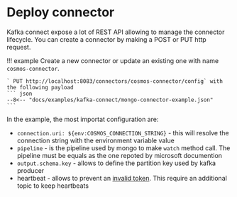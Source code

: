 # Deploy connector

Kafka connect expose a lot of REST API allowing to manage the connector lifecycle. You can create a connector
by making a POST or PUT http request.



!!! example
    Create a new connector or update an existing one with name `cosmos-connector`.
    
    ` PUT http://localhost:8083/connectors/cosmos-connector/config` with the following payload
    ``` json
    --8<-- "docs/examples/kafka-connect/mongo-connector-example.json"
    ```

In the example, the most importat configuration are:
- `connection.uri: ${env:COSMOS_CONNECTION_STRING}` - this will resolve the connection string with the environment variable value
- `pipeline` -  is the pipeline used by mongo to make `watch` method call. The pipeline must be equals as the one repoted by microsoft documention
- `output.schema.key` - allows to define the partition key used by kafka producer
- heartbeat - allows to prevent an [invalid token](https://www.mongodb.com/docs/kafka-connector/current/troubleshooting/recover-from-invalid-resume-token/#prevention). This require an additional topic to keep heartbeats